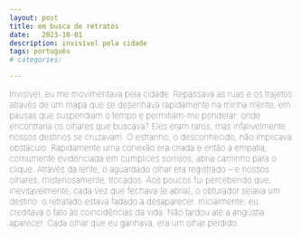 ```yaml
---
layout: post
title: em busca de retratos
date:   2023-10-01
description: invisível pela cidade
tags: português
# categories: 

---
```


<span style="font-size:15px;font-weight:lighter">
Invisível, eu me movimentava pela cidade. Repassava as ruas e os trajetos através de um mapa que se desenhava rapidamente na minha mente, em pausas que suspendiam o tempo e permitiam-me ponderar: onde encontraria os olhares que buscava?

<span style="font-size:15px;font-weight:lighter">
Eles eram raros, mas infalivelmente nossos destinos se cruzavam. O estranho, o desconhecido, não implicava obstáculo. Rapidamente uma conexão era criada e então a empatia, comumente evidenciada em cúmplices sorrisos, abria caminho para o clique. Através da lente, o aguardado olhar era registrado – e nossos olhares, misteriosamente, trocados. 

<span style="font-size:15px;font-weight:lighter">
Aos poucos fui percebendo que, inevitavelmente, cada vez que fechava (e abria), o obturador selava um destino: o retratado estava fadado a desaparecer. Inicialmente, eu creditava o fato às coincidências da vida. Não tardou até a angústia aparecer. 

<span style="font-size:15px;font-weight:lighter">
Cada olhar que eu ganhava, era um olhar perdido.